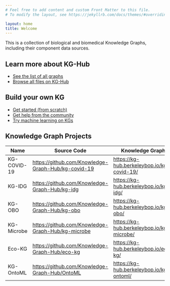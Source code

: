 ```yaml
---
# Feel free to add content and custom Front Matter to this file.
# To modify the layout, see https://jekyllrb.com/docs/themes/#overriding-theme-defaults

layout: home
title: Welcome
---
```


This is a collection of biological and biomedical Knowledge Graphs, including their component data sources.  

## Learn more about KG-Hub

* [See the list of all graphs](https://kg-hub.berkeleybop.io/MANIFEST.yaml)
* [Browse all files on KG-Hub](https://kg-hub.berkeleybop.io/)

## Build your own KG

* [Get started (from scratch)](https://github.com/Knowledge-Graph-Hub/kg-dtm-template/blob/master/Tutorials/Getting%20Started.ipynb)
* [Get help from the community](https://github.com/Knowledge-Graph-Hub/knowledge-graph-hub-support)
* [Try machine learning on KGs](https://github.com/Knowledge-Graph-Hub/kg-dtm-template/blob/master/Tutorials/Machine%20Learning%20on%20Knowledge%20Graphs.ipynb)

## Knowledge Graph Projects

| Name        | Source Code                                         | Knowledge Graph                                     |
|-------------|----------------------------------------------------|--------------------------------------------|
| KG-COVID-19 | <https://github.com/Knowledge-Graph-Hub/kg-covid-19> | <https://kg-hub.berkeleybop.io/kg-covid-19/> |
| KG-IDG      | <https://github.com/Knowledge-Graph-Hub/kg-idg>      | <https://kg-hub.berkeleybop.io/kg-idg/>      |
| KG-OBO      | <https://github.com/Knowledge-Graph-Hub/kg-obo>      | <https://kg-hub.berkeleybop.io/kg-obo/>      |
| KG-Microbe  | <https://github.com/Knowledge-Graph-Hub/kg-microbe>  | <https://kg-hub.berkeleybop.io/kg-microbe/>  |
| Eco-KG      | <https://github.com/Knowledge-Graph-Hub/eco-kg>      | <https://kg-hub.berkeleybop.io/eco-kg/>      |
| KG-OntoML      | <https://github.com/Knowledge-Graph-Hub/OntoML>      | <https://kg-hub.berkeleybop.io/kg-ontoml/>      |
